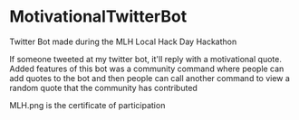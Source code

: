 # MotivationalTwitterBot
 
Twitter Bot made during the MLH Local Hack Day Hackathon

If someone tweeted at my twitter bot, it'll reply with a motivational quote.
Added features of this bot was a community command where people can add quotes to the bot
and then people can call another command to view a random quote that the community has contributed

MLH.png is the certificate of participation
